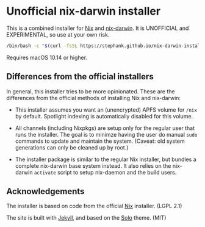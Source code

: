 # Unofficial nix-darwin installer

This is a combined installer for [Nix] and [nix-darwin]. It is UNOFFICIAL and
EXPERIMENTAL, so use at your own risk.

```sh
/bin/bash -c "$(curl -fsSL https://stephank.github.io/nix-darwin-installer/install.sh)"
```

Requires macOS 10.14 or higher.

## Differences from the official installers

In general, this installer tries to be more opinionated. These are the
differences from the official methods of installing Nix and nix-darwin:

- This installer assumes you want an (unencrypted) APFS volume for `/nix` by
  default. Spotlight indexing is automatically disabled for this volume.

- All channels (including Nixpkgs) are setup only for the regular user that
  runs the installer. The goal is to minimze having the user do manual `sudo`
  commands to update and maintain the system. (Caveat: old system generations
  can only be cleaned up by root.)

- The installer package is similar to the regular Nix installer, but bundles a
  complete nix-darwin base system instead. It also relies on the nix-darwin
  `activate` script to setup nix-daemon and the build users.

## Acknowledgements

The installer is based on code from the official [Nix] installer. (LGPL 2.1)

The site is built with [Jekyll], and based on the [Solo] theme. (MIT)

[Nix]: https://nixos.org/
[nix-darwin]: https://github.com/LnL7/nix-darwin
[Jekyll]: https://jekyllrb.com
[Solo]: https://github.com/chibicode/solo
